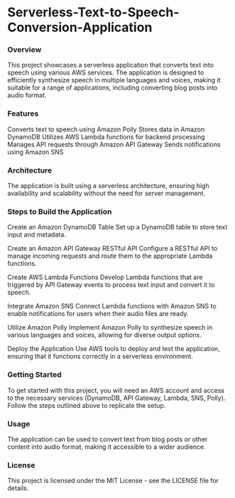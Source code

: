# Serverless-Text-to-Speech-Conversion-Application

### Overview
This project showcases a serverless application that converts text into speech using various AWS services. The application is designed to efficiently synthesize speech in multiple languages and voices, making it suitable for a range of applications, including converting blog posts into audio format.

### Features

Converts text to speech using Amazon Polly
Stores data in Amazon DynamoDB
Utilizes AWS Lambda functions for backend processing
Manages API requests through Amazon API Gateway
Sends notifications using Amazon SNS

### Architecture
The application is built using a serverless architecture, ensuring high availability and scalability without the need for server management.

### Steps to Build the Application

Create an Amazon DynamoDB Table
Set up a DynamoDB table to store text input and metadata.

Create an Amazon API Gateway RESTful API
Configure a RESTful API to manage incoming requests and route them to the appropriate Lambda functions.

Create AWS Lambda Functions
Develop Lambda functions that are triggered by API Gateway events to process text input and convert it to speech.

Integrate Amazon SNS
Connect Lambda functions with Amazon SNS to enable notifications for users when their audio files are ready.

Utilize Amazon Polly
Implement Amazon Polly to synthesize speech in various languages and voices, allowing for diverse output options.

Deploy the Application
Use AWS tools to deploy and test the application, ensuring that it functions correctly in a serverless environment.

### Getting Started
To get started with this project, you will need an AWS account and access to the necessary services (DynamoDB, API Gateway, Lambda, SNS, Polly). Follow the steps outlined above to replicate the setup.

### Usage
The application can be used to convert text from blog posts or other content into audio format, making it accessible to a wider audience.

### License
This project is licensed under the MIT License - see the LICENSE file for details.

